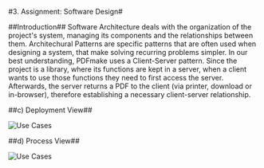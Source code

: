 #3. Assignment: Software Design#

##Introduction##
Software Architecture deals with the organization of the project's system, managing its components and the relationships between them.
Architechural Patterns are specific patterns that are often used when designing a system, that make solving recurring problems simpler.
In our best understanding, PDFmake uses a Client-Server pattern.
Since the project is a library, where its functions are kept in a server, when a client wants to use those functions they need to first access the server. Afterwards, the server returns a PDF to the client (via printer, download or in-browser), therefore establishing a necessary client-server relationship.

##c) Deployment View##

![Use Cases](https://github.com/joaopedrofump/pdfmake-1/blob/master/ESOF-Docs/Pdfmake_deployment.png)

##d) Process View##

![Use Cases](https://github.com/joaopedrofump/pdfmake-1/blob/master/ESOF-Docs/ProcessViewFinal.png)
